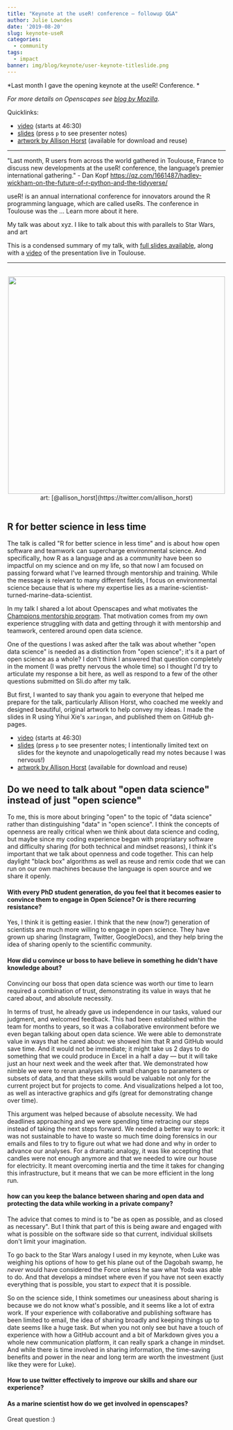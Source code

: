 ```yaml
---
title: "Keynote at the useR! conference — followup Q&A"
author: Julie Lowndes
date: '2019-08-20'
slug: keynote-useR
categories:
  - community
tags:
  - impact
banner: img/blog/keynote/user-keynote-titleslide.png
---
```


*Last month I gave the opening keynote at the useR! Conference. *

*For more details on Openscapes see [blog by Mozilla](https://medium.com/read-write-participate/open-science-and-star-wars-2577b8081e8f)*.

Quicklinks: 

- [video](https://www.youtube.com/watch?v=Z8PqwFPqn6Y&feature=youtu.be) (starts at 46:30)
- [slides](https://jules32.github.io/useR-2019-keynote/#1) (press `p` to see presenter notes)
- [artwork by Allison Horst](https://github.com/allisonhorst/stats-illustrations/tree/master/openscapes#dr-julia-lowndes-keynote-illustrations) (available for download and reuse)

---

"Last month, R users from across the world gathered in Toulouse, France to discuss new developments at the useR! conference, the language’s premier international gathering." - Dan Kopf https://qz.com/1661487/hadley-wickham-on-the-future-of-r-python-and-the-tidyverse/

useR! is an annual international conference for innovators around the R programming language, which are called useRs. The conference in Toulouse was the ... Learn more about it here. 


My talk was about xyz. I like to talk about this with parallels to Star Wars, and art

This is a condensed summary of my talk, with [full slides available](), along with a [video]() of the presentation live in Toulouse. 


---

<br>

<center>
  <a><img src="/img/blog/keynote/user-keynote-titleslide.png" width="500px"></a>
  <figcaption>art: [@allison_horst](https://twitter.com/allison_horst)</figcaption>
</center>

<br>

## R for better science in less time

The talk is called "R for better science in less time" and is about how open software and teamwork can supercharge environmental science. And specifically, how R as a language and as a community have been so impactful on my science and on my life, so that now I am focused on passing forward what I've learned through mentorship and training. While the message is relevant to many different fields, I focus on environmental science because that is where my expertise lies as a marine-scientist-turned-marine-data-scientist.

In my talk I shared a lot about Openscapes and what motivates the [Champions mentorship program](https://www.openscapes.org/blog/2019/06/12/wins-cohort1/). That motivation comes from my own experience struggling with data and getting through it with mentorship and teamwork, centered around open data science.

One of the questions I was asked after the talk was about whether "open data science" is needed as a distinction from "open science"; it's it a part of open science as a whole? I don't think I answered that question completely in the moment (I was pretty nervous the whole time) so I thought I'd try to articulate my response a bit here, as well as respond to a few of the other questions submitted on Sli.do after my talk. 

But first, I wanted to say thank you again to everyone that helped me prepare for the talk, particularly Allison Horst, who coached me weekly and designed beautiful, original artwork to help convey my ideas. I made the slides in R using Yihui Xie's `xaringan`, and published them on GitHub gh-pages. 

- [video](https://www.youtube.com/watch?v=Z8PqwFPqn6Y&feature=youtu.be) (starts at 46:30)
- [slides](https://jules32.github.io/useR-2019-keynote/#1) (press `p` to see presenter notes; I intentionally limited text on slides for the keynote and unapologetically read my notes because I was nervous!)
- [artwork by Allison Horst](https://github.com/allisonhorst/stats-illustrations/tree/master/openscapes#dr-julia-lowndes-keynote-illustrations) (available for download and reuse)




## Do we need to talk about "open data science" instead of just "open science"

To me, this is more about bringing "open" to the topic of "data science" rather than distinguishing "data" in "open science". I think the concepts of openness are really critical when we think about data science and coding, but maybe since my coding experience began with propriatary software and difficulty sharing (for both technical and mindset reasons), I think it's important that we talk about openness and code together. This can help daylight "black box" algorithms as well as reuse and remix code that we can run on our own machines because the language is open source and we share it openly. 


#### With every PhD student generation, do you feel that it becomes easier to convince them to engage in Open Science? Or is there recurring resistance?

Yes, I think it is getting easier. I think that the new (now?) generation of scientists are much more willing to engage in open science. They have grown up sharing (Instagram, Twitter, GoogleDocs), and they help bring the idea of sharing openly to the scientific community. 

<!---Sharing is important to accelerate ideas and analysis in science, but I think that it's also important for sharing the workload. And this is important because individual scientists cannot do it all (research, publications, mentorship, teaching, travel, committees, communication, grant writing, etc., and now open data science?), nor should they be expected to. There is great opportunity for open practices to not only accelerate and amplify collaboration and scientific discoveries, but be valued, rewarded, and help favor team science. And moving forward, the workload and credit should be more distributed. If we had a culture where open data science was valued, collaboration was fueled by the open web, credit was transparent, and researchers worked on projects as a team – as we do with the Ocean Health Index –  then we could find environmental solutions we have yet to imagine – and elevate everyone in the process.
--->



#### How did u convince ur boss to have believe in something he didn't have knowledge about?

Convincing our boss that open data science was worth our time to learn required a combination of trust, demonstrating its value in ways that he cared about, and absolute necessity. 

In terms of trust, he already gave us independence in our tasks, valued our judgment, and welcomed feedback. This had been established within the team for months to years, so it was a collaborative environment before we even began talking about open data science. We were able to demonstrate value in ways that he cared about: we showed him that R and GitHub would save time. And it would not be immediate; it might take us 2 days to do something that we could produce in Excel in a half a day — but it will take just an hour next week and the week after that. We demonstrated how nimble we were to rerun analyses with small changes to parameters or subsets of data, and that these skills would be valuable not only for the current project but for projects to come. And visualizations helped a lot too, as well as interactive graphics and gifs (great for demonstrating change over time). 

This argument was helped because of absolute necessity. We had deadlines approaching and we were spending time retracing our steps instead of taking the next steps forward. We needed a better way to work: it was not sustainable to have to waste so much time doing forensics in our emails and files to try to figure out what we had done and why in order to advance our analyses. For a dramatic analogy, it was like accepting that candles were not enough anymore and that we needed to wire our house for electricity. It meant overcoming inertia and the time it takes for changing this infrastructure, but it means that we can be more efficient in the long run. 


#### how can you keep the balance between sharing and open data and protecting the data while working in a private company?

The advice that comes to mind is to "be as open as possible, and as closed as necessary". But I think that part of this is being aware and engaged with what is possible on the software side so that current, individual skillsets don't limit your imagination. 

To go back to the Star Wars analogy I used in my keynote, when Luke was weighing his options of how to get his plane out of the Dagobah swamp, he *never* would have considered the Force unless he saw what Yoda was able to do. And that develops a mindset where even if you have not seen exactly everything that is possible, you start to *expect* that it is possible. 

So on the science side, I think sometimes our uneasiness about sharing is because we do not know what's possible, and it seems like a lot of extra work. If your experience with collaborative and publishing software has been limited to email, the idea of sharing broadly and keeping things up to date seems like a huge task. But when you not only see but have a touch of experience with how a GitHub account and a bit of Markdown gives you a whole new communication platform, it can really spark a change in mindset. And while there is time involved in sharing information, the time-saving benefits and power in the near and long term are worth the investment (just like they were for Luke).

#### How to use twitter effectively to improve our skills and share our experience?



#### As a marine scientist how do we get involved in openscapes?

Great question :)



